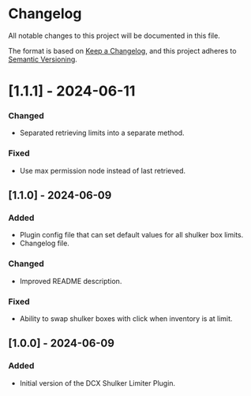 # Changelog

All notable changes to this project will be documented in this file.

The format is based on [Keep a Changelog](https://keepachangelog.com/en/1.1.0/),
and this project adheres to [Semantic Versioning](https://semver.org/spec/v2.0.0.html).

# [1.1.1] - 2024-06-11

### Changed

- Separated retrieving limits into a separate method.


### Fixed

- Use max permission node instead of last retrieved.


## [1.1.0] - 2024-06-09

### Added

- Plugin config file that can set default values for all shulker box limits.
- Changelog file.

### Changed

- Improved README description.

### Fixed

- Ability to swap shulker boxes with click when inventory is at limit.


## [1.0.0] - 2024-06-09

### Added

- Initial version of the DCX Shulker Limiter Plugin.
